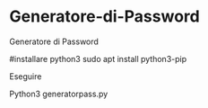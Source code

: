 # Generatore-di-Password
Generatore di Password

#installare python3
sudo apt install python3-pip

Eseguire

Python3  generatorpass.py
